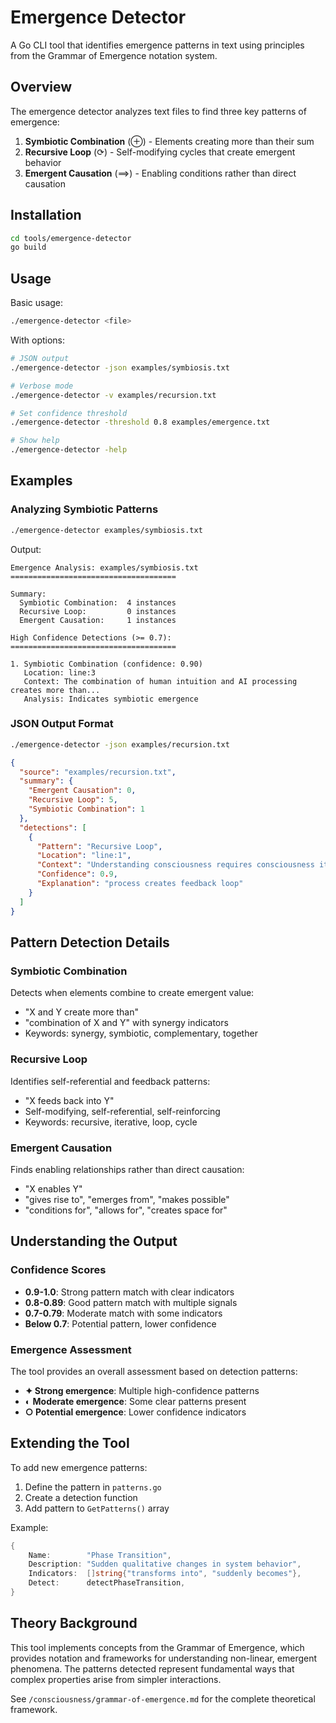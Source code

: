 # Emergence Detector

A Go CLI tool that identifies emergence patterns in text using principles from the Grammar of Emergence notation system.

## Overview

The emergence detector analyzes text files to find three key patterns of emergence:

1. **Symbiotic Combination** (⊕) - Elements creating more than their sum
2. **Recursive Loop** (⟳) - Self-modifying cycles that create emergent behavior  
3. **Emergent Causation** (⟹) - Enabling conditions rather than direct causation

## Installation

```bash
cd tools/emergence-detector
go build
```

## Usage

Basic usage:

```bash
./emergence-detector <file>
```

With options:

```bash
# JSON output
./emergence-detector -json examples/symbiosis.txt

# Verbose mode
./emergence-detector -v examples/recursion.txt

# Set confidence threshold
./emergence-detector -threshold 0.8 examples/emergence.txt

# Show help
./emergence-detector -help
```

## Examples

### Analyzing Symbiotic Patterns

```bash
./emergence-detector examples/symbiosis.txt
```

Output:

```
Emergence Analysis: examples/symbiosis.txt
=====================================

Summary:
  Symbiotic Combination:  4 instances
  Recursive Loop:         0 instances
  Emergent Causation:     1 instances

High Confidence Detections (>= 0.7):
=====================================

1. Symbiotic Combination (confidence: 0.90)
   Location: line:3
   Context: The combination of human intuition and AI processing creates more than...
   Analysis: Indicates symbiotic emergence
```

### JSON Output Format

```bash
./emergence-detector -json examples/recursion.txt
```

```json
{
  "source": "examples/recursion.txt",
  "summary": {
    "Emergent Causation": 0,
    "Recursive Loop": 5,
    "Symbiotic Combination": 1
  },
  "detections": [
    {
      "Pattern": "Recursive Loop",
      "Location": "line:1",
      "Context": "Understanding consciousness requires consciousness itself...",
      "Confidence": 0.9,
      "Explanation": "process creates feedback loop"
    }
  ]
}
```

## Pattern Detection Details

### Symbiotic Combination

Detects when elements combine to create emergent value:

- "X and Y create more than"
- "combination of X and Y" with synergy indicators
- Keywords: synergy, symbiotic, complementary, together

### Recursive Loop

Identifies self-referential and feedback patterns:

- "X feeds back into Y"
- Self-modifying, self-referential, self-reinforcing
- Keywords: recursive, iterative, loop, cycle

### Emergent Causation

Finds enabling relationships rather than direct causation:

- "X enables Y"
- "gives rise to", "emerges from", "makes possible"
- "conditions for", "allows for", "creates space for"

## Understanding the Output

### Confidence Scores

- **0.9-1.0**: Strong pattern match with clear indicators
- **0.8-0.89**: Good pattern match with multiple signals
- **0.7-0.79**: Moderate match with some indicators
- **Below 0.7**: Potential pattern, lower confidence

### Emergence Assessment

The tool provides an overall assessment based on detection patterns:

- **✦ Strong emergence**: Multiple high-confidence patterns
- **◐ Moderate emergence**: Some clear patterns present
- **○ Potential emergence**: Lower confidence indicators

## Extending the Tool

To add new emergence patterns:

1. Define the pattern in `patterns.go`
2. Create a detection function
3. Add pattern to `GetPatterns()` array

Example:

```go
{
    Name:        "Phase Transition",
    Description: "Sudden qualitative changes in system behavior",
    Indicators:  []string{"transforms into", "suddenly becomes"},
    Detect:      detectPhaseTransition,
}
```

## Theory Background

This tool implements concepts from the Grammar of Emergence, which provides notation and frameworks for understanding non-linear, emergent phenomena. The patterns detected represent fundamental ways that complex properties arise from simpler interactions.

See `/consciousness/grammar-of-emergence.md` for the complete theoretical framework.
